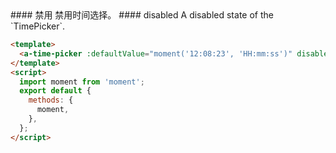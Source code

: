 <cn>
#### 禁用
禁用时间选择。
</cn>

<us>
#### disabled
A disabled state of the `TimePicker`.
</us>

```html
<template>
  <a-time-picker :defaultValue="moment('12:08:23', 'HH:mm:ss')" disabled />
</template>
<script>
  import moment from 'moment';
  export default {
    methods: {
      moment,
    },
  };
</script>
```
